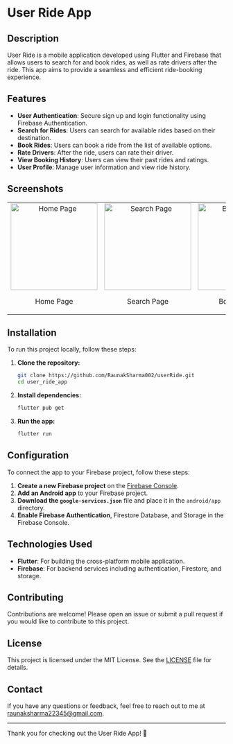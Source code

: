 # User Ride App

## Description

User Ride is a mobile application developed using Flutter and Firebase that allows users to search for and book rides, as well as rate drivers after the ride. This app aims to provide a seamless and efficient ride-booking experience.

## Features

- **User Authentication**: Secure sign up and login functionality using Firebase Authentication.
- **Search for Rides**: Users can search for available rides based on their destination.
- **Book Rides**: Users can book a ride from the list of available options.
- **Rate Drivers**: After the ride, users can rate their driver.
- **View Booking History**: Users can view their past rides and ratings.
- **User Profile**: Manage user information and view ride history.

## Screenshots

<table>
  <tr>
    <td style="text-align: center;">
      <img src="https://github.com/yourusername/yourrepositoryname/blob/main/screenshots/home_page.jpg" alt="Home Page" width="200"/>
      <p>Home Page</p>
    </td>
    <td style="text-align: center;">
      <img src="https://github.com/yourusername/yourrepositoryname/blob/main/screenshots/search_page.jpg" alt="Search Page" width="200"/>
      <p>Search Page</p>
    </td>
    <td style="text-align: center;">
      <img src="https://github.com/yourusername/yourrepositoryname/blob/main/screenshots/booking_page.jpg" alt="Booking Page" width="200"/>
      <p>Booking Page</p>
    </td>
    <td style="text-align: center;">
      <img src="https://github.com/yourusername/yourrepositoryname/blob/main/screenshots/rating_page.jpg" alt="Rating Page" width="200"/>
      <p>Rating Page</p>
    </td>
  </tr>
</table>

## Installation

To run this project locally, follow these steps:

1. **Clone the repository:**
    ```bash
    git clone https://github.com/RaunakSharma002/userRide.git
    cd user_ride_app
    ```

2. **Install dependencies:**
    ```bash
    flutter pub get
    ```

3. **Run the app:**
    ```bash
    flutter run
    ```

## Configuration

To connect the app to your Firebase project, follow these steps:

1. **Create a new Firebase project** on the [Firebase Console](https://console.firebase.google.com/).
2. **Add an Android app** to your Firebase project.
3. **Download the `google-services.json`** file and place it in the `android/app` directory.
4. **Enable Firebase Authentication**, Firestore Database, and Storage in the Firebase Console.

## Technologies Used

- **Flutter**: For building the cross-platform mobile application.
- **Firebase**: For backend services including authentication, Firestore, and storage.

## Contributing

Contributions are welcome! Please open an issue or submit a pull request if you would like to contribute to this project.

## License

This project is licensed under the MIT License. See the [LICENSE](LICENSE) file for details.

## Contact

If you have any questions or feedback, feel free to reach out to me at raunaksharma22345@gmail.com.

---

Thank you for checking out the User Ride App! 🚗
